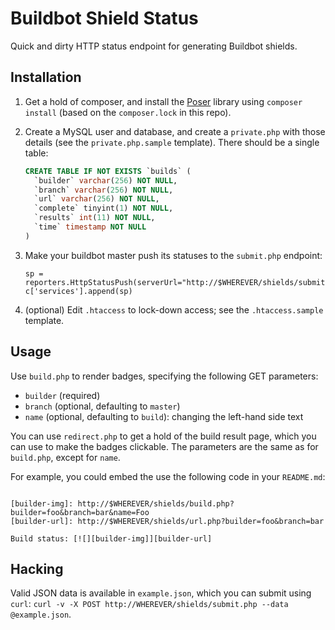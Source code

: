 Buildbot Shield Status
======================

Quick and dirty HTTP status endpoint for generating Buildbot shields.


## Installation

1. Get a hold of composer, and install the [Poser](https://github.com/badges/poser) library
   using `composer install` (based on the `composer.lock` in this repo).

2. Create a MySQL user and database, and create a `private.php` with those details (see the
   `private.php.sample` template). There should be a single table:

   ```sql
   CREATE TABLE IF NOT EXISTS `builds` (
     `builder` varchar(256) NOT NULL,
     `branch` varchar(256) NOT NULL,
     `url` varchar(256) NOT NULL,
     `complete` tinyint(1) NOT NULL,
     `results` int(11) NOT NULL,
     `time` timestamp NOT NULL
   )
   ```

3. Make your buildbot master push its statuses to the `submit.php` endpoint:

   ```
   sp = reporters.HttpStatusPush(serverUrl="http://$WHEREVER/shields/submit.php")
   c['services'].append(sp)
   ```

4. (optional) Edit `.htaccess` to lock-down access; see the `.htaccess.sample` template.


## Usage

Use `build.php` to render badges, specifying the following GET parameters:

- `builder` (required)
- `branch` (optional, defaulting to `master`)
- `name` (optional, defaulting to `build`): changing the left-hand side text


You can use `redirect.php` to get a hold of the build result page, which you can use to make
the badges clickable. The parameters are the same as for `build.php`, except for `name`.

For example, you could embed the use the following code in your `README.md`:

```

[builder-img]: http://$WHEREVER/shields/build.php?builder=foo&branch=bar&name=Foo
[builder-url]: http://$WHEREVER/shields/url.php?builder=foo&branch=bar

Build status: [![][builder-img]][builder-url]
```


## Hacking

Valid JSON data is available in `example.json`, which you can submit using `curl`: `curl -v
-X POST http://WHEREVER/shields/submit.php --data @example.json`.

